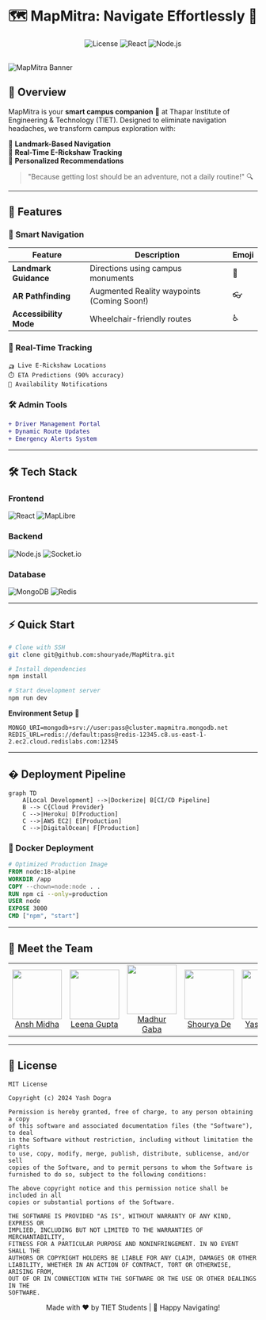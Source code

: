 
# 🗺️ MapMitra: Navigate Effortlessly 🚀

<div align="center">
  <img src="https://img.shields.io/badge/License-MIT-blue.svg" alt="License">
  <img src="https://img.shields.io/badge/React-18.2-blue?logo=react" alt="React">
  <img src="https://img.shields.io/badge/Node.js-18.x-green?logo=node.js" alt="Node.js">
</div>

<br>

![MapMitra Banner](https://github.com/user-attachments/assets/3e56dbf6-8b08-4ec3-8a6b-1b52c3d78319)

## 🌟 Overview
MapMitra is your **smart campus companion** 🧭 at Thapar Institute of Engineering & Technology (TIET). Designed to eliminate navigation headaches, we transform campus exploration with:

🚩 **Landmark-Based Navigation**  
🚌 **Real-Time E-Rickshaw Tracking**  
🎯 **Personalized Recommendations**

> "Because getting lost should be an adventure, not a daily routine!" 🔍

---

## 🚀 Features
### 🧭 Smart Navigation
| Feature | Description | Emoji |
|---------|-------------|-------|
| **Landmark Guidance** | Directions using campus monuments | 🗿 |
| **AR Pathfinding** | Augmented Reality waypoints (Coming Soon!) | 👓 |
| **Accessibility Mode** | Wheelchair-friendly routes | ♿ |

### 📱 Real-Time Tracking
```plaintext
🛺 Live E-Rickshaw Locations
⏱️ ETA Predictions (90% accuracy)
🔔 Availability Notifications
```

### 🛠️ Admin Tools
```diff
+ Driver Management Portal
+ Dynamic Route Updates
+ Emergency Alerts System
```

---

## 🛠️ Tech Stack
### Frontend
![React](https://img.shields.io/badge/-React-61DAFB?logo=react&logoColor=white)
![MapLibre](https://img.shields.io/badge/-MapLibre-4264FB)

### Backend
![Node.js](https://img.shields.io/badge/-Node.js-339933?logo=node.js&logoColor=white)
![Socket.io](https://img.shields.io/badge/-Socket.io-010101?logo=socket.io)

### Database
![MongoDB](https://img.shields.io/badge/-MongoDB-47A248?logo=mongodb&logoColor=white)
![Redis](https://img.shields.io/badge/-Redis-DC382D?logo=redis&logoColor=white)

---

## ⚡ Quick Start
```bash
# Clone with SSH
git clone git@github.com:shouryade/MapMitra.git

# Install dependencies
npm install

# Start development server
npm run dev
```

**Environment Setup** 🔧
```env
MONGO_URI=mongodb+srv://user:pass@cluster.mapmitra.mongodb.net
REDIS_URL=redis://default:pass@redis-12345.c8.us-east-1-2.ec2.cloud.redislabs.com:12345
```

---

## � Deployment Pipeline
```mermaid
graph TD
    A[Local Development] -->|Dockerize| B[CI/CD Pipeline]
    B --> C{Cloud Provider}
    C -->|Heroku| D[Production]
    C -->|AWS EC2| E[Production]
    C -->|DigitalOcean| F[Production]
```

### 🐳 Docker Deployment
```dockerfile
# Optimized Production Image
FROM node:18-alpine
WORKDIR /app
COPY --chown=node:node . .
RUN npm ci --only=production
USER node
EXPOSE 3000
CMD ["npm", "start"]
```

---


## 👥 Meet the Team
<table>
  <tr align="center">
    <td><a href="https://github.com/AM0312"><img src="https://avatars.githubusercontent.com/AM0312" width="100px"><br/>Ansh Midha</a></td>
    <td><a href="https://github.com/leena153"><img src="https://avatars.githubusercontent.com/leena153" width="100px"><br/>Leena Gupta</a></td>
    <td><a href="https://github.com/madhurgaba2603"><img src="https://avatars.githubusercontent.com/madhurgaba2603" width="100px"><br/>Madhur Gaba</a></td>
    <td><a href="https://github.com/shouryade"><img src="https://avatars.githubusercontent.com/shouryade" width="100px"><br/>Shourya De</a></td>
    <td><a href="https://github.com/yxshee"><img src="https://avatars.githubusercontent.com/yxshee" width="100px"><br/>Yash Dogra</a></td>
  </tr>
</table>

---

## 📜 License
```text
MIT License

Copyright (c) 2024 Yash Dogra 

Permission is hereby granted, free of charge, to any person obtaining a copy
of this software and associated documentation files (the "Software"), to deal
in the Software without restriction, including without limitation the rights
to use, copy, modify, merge, publish, distribute, sublicense, and/or sell
copies of the Software, and to permit persons to whom the Software is
furnished to do so, subject to the following conditions:

The above copyright notice and this permission notice shall be included in all
copies or substantial portions of the Software.

THE SOFTWARE IS PROVIDED "AS IS", WITHOUT WARRANTY OF ANY KIND, EXPRESS OR
IMPLIED, INCLUDING BUT NOT LIMITED TO THE WARRANTIES OF MERCHANTABILITY,
FITNESS FOR A PARTICULAR PURPOSE AND NONINFRINGEMENT. IN NO EVENT SHALL THE
AUTHORS OR COPYRIGHT HOLDERS BE LIABLE FOR ANY CLAIM, DAMAGES OR OTHER
LIABILITY, WHETHER IN AN ACTION OF CONTRACT, TORT OR OTHERWISE, ARISING FROM,
OUT OF OR IN CONNECTION WITH THE SOFTWARE OR THE USE OR OTHER DEALINGS IN THE
SOFTWARE.
```

<div align="center">
  Made with ❤️ by TIET Students | 🧭 Happy Navigating!
</div>
